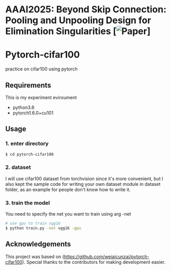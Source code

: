 # **AAAI2025**: Beyond Skip Connection: Pooling and Unpooling Design for Elimination Singularities  [![Paper](https://ojs.aaai.org/index.php/AAAI/article/view/34278)]  

# Pytorch-cifar100

practice on cifar100 using pytorch

## Requirements

This is my experiment eviroument
- python3.6
- pytorch1.6.0+cu101


## Usage

### 1. enter directory
```bash
$ cd pytorch-cifar100
```

### 2. dataset
I will use cifar100 dataset from torchvision since it's more convenient, but I also
kept the sample code for writing your own dataset module in dataset folder, as an
example for people don't know how to write it.

### 3. train the model
You need to specify the net you want to train using arg -net

```bash
# use gpu to train vgg16
$ python train.py -net vgg16 -gpu
```
## Acknowledgements
This project was based on (https://github.com/weiaicunzai/pytorch-cifar100).
Special thanks to the contributors for making development easier.  


